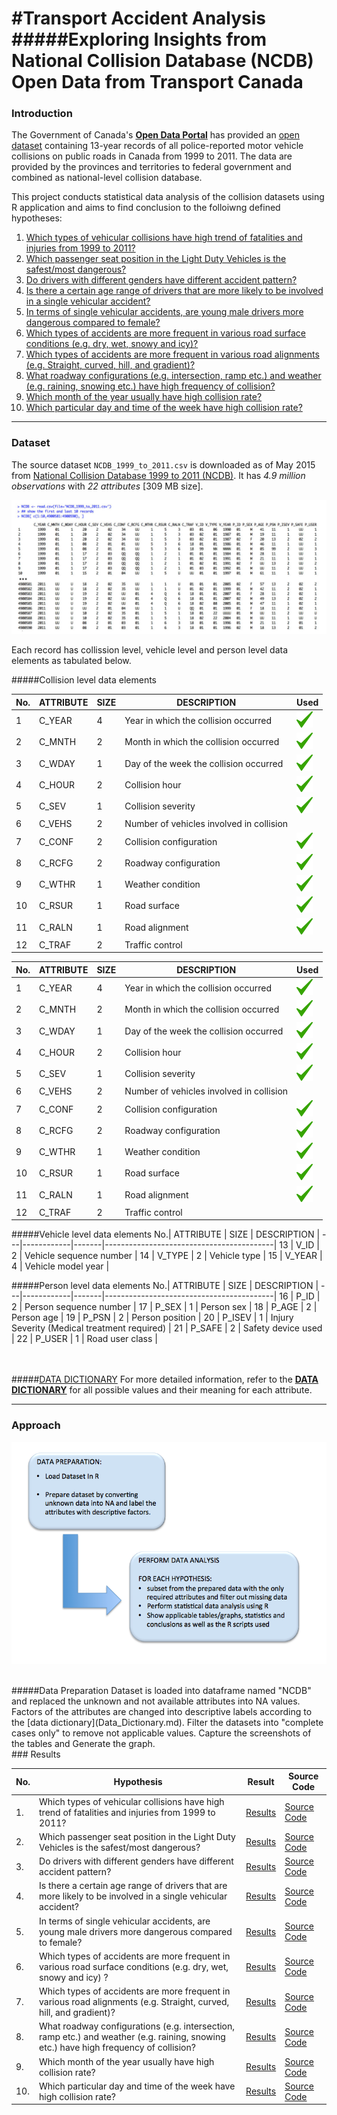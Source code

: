 
#Transport Accident Analysis
#####**Exploring Insights from National Collision Database (NCDB) Open Data from Transport Canada**
===========

### Introduction
The Government of Canada's [**Open Data Portal**](http://open.canada.ca/en) has provided an [open dataset](http://open.canada.ca/data/en/dataset/1eb9eba7-71d1-4b30-9fb1-30cbdab7e63a) containing 13-year records of all police-reported motor vehicle collisions on public roads in Canada from 1999 to 2011. The data are provided by the provinces and territories to federal government and combined as national-level collision database. 

This project conducts statistical data analysis of the collision datasets using R application and aims to find conclusion to the folloiwng defined hypotheses:

1. [Which types of vehicular collisions have high trend of fatalities and injuries from 1999 to 2011?](doc/H01/Hypothesis_01.md)
2. [Which passenger seat position in the Light Duty Vehicles is the safest/most dangerous?](doc/H02/Hypothesis_02.md)
3. [Do drivers with different genders have different accident pattern?](doc/H03/Hypothesis_03.md)
4. [Is there a certain age range of drivers that are more likely to be involved in a single vehicular accident?](doc/H04/Hypothesis_04.md)
5. [In terms of single vehicular accidents, are young male drivers more dangerous compared to female?](doc/H05/Hypothesis_05.md)
6. [Which types of accidents are more frequent in various road surface conditions (e.g. dry, wet, snowy and icy)?](doc/H06/Hypothesis_06.md)
7. [Which types of accidents are more frequent in various road alignments (e.g. Straight, curved, hill, and gradient)?](doc/H07/Hypothesis_07.md)
8. [What roadway configurations (e.g. intersection, ramp etc.) and weather (e.g. raining, snowing etc.) have high frequency of collision?](doc/H08/Hypothesis_08.md)
9. [Which month of the year usually have high collision rate?](doc/H09/Hypothesis_09.md)
10. [Which particular day and time of the week have high collision rate?](doc/H10/Hypothesis_10.md)

----

### Dataset
The source dataset `NCDB_1999_to_2011.csv` is downloaded as of May 2015 from [National Collision Database 1999 to 2011 (NCDB)](http://open.canada.ca/data/en/dataset/1eb9eba7-71d1-4b30-9fb1-30cbdab7e63a). It has *4.9 million observations* with *22 attributes*  [309 MB size]. 

![](doc/NCDB_Raw_Sample.png)


Each record has collission level, vehicle level and person level data elements as tabulated below.

#####Collision level data elements

No.| ATTRIBUTE  | SIZE  | DESCRIPTION                     | Used |
---|------------|-----|------------------------------------------|----|
1  | C_YEAR   |  4	| Year in which the collision occurred |![](doc/H00/check.png)|
2  | C_MNTH   |  2	| Month in which the collision occurred  |![](doc/H00/check.png)|
3  | C_WDAY     |  1	| Day of the week the collision occurred |![](doc/H00/check.png)|
4  | C_HOUR     |  2	| Collision hour                         |![](doc/H00/check.png)|
5  | C_SEV      |  1	| Collision severity                     |![](doc/H00/check.png)|
6  | C_VEHS     |  2	| Number of vehicles involved in collision| |
7  | C_CONF     |  2	| Collision configuration                |![](doc/H00/check.png)|
8  | C_RCFG     |  2	| Roadway configuration	                |![](doc/H00/check.png)|
9  | C_WTHR     |  1	| Weather condition	                   |![](doc/H00/check.png)|
10 | C_RSUR     |  1	| Road surface                        |![](doc/H00/check.png)|
11 | C_RALN     |  1	| Road alignment	                   |![](doc/H00/check.png)|
12 | C_TRAF     |  2	| Traffic control                          | |


No.| ATTRIBUTE  | SIZE  | DESCRIPTION                     |Used |
---|------------|-----|------------------------------------------|--|
1  | C_YEAR     |  4	| Year in which the collision occurred |![](doc/H00/check.png)|
2  | C_MNTH     |  2	| Month in which the collision occurred  |![](doc/H00/check.png)|
3  | C_WDAY     |  1	| Day of the week the collision occurred |![](doc/H00/check.png)|
4  | C_HOUR     |  2	| Collision hour                         |![](doc/H00/check.png)|
5  | C_SEV      |  1	| Collision severity                     |![](doc/H00/check.png)|
6  | C_VEHS     |  2	| Number of vehicles involved in collision | |
7  | C_CONF     |  2	| Collision configuration                  |![](doc/H00/check.png)|
8  | C_RCFG     |  2	| Roadway configuration	                   |![](doc/H00/check.png)|
9  | C_WTHR     |  1	| Weather condition	                   |![](doc/H00/check.png)|
10 | C_RSUR     |  1	| Road surface                             |![](doc/H00/check.png)|
11 | C_RALN     |  1	| Road alignment	                   |![](doc/H00/check.png)|
12 | C_TRAF     |  2	| Traffic control                          | |


#####Vehicle level data elements
No.| ATTRIBUTE  | SIZE  | DESCRIPTION                              |
---|------------|-------|------------------------------------------|
13  | V_ID      |  2   | Vehicle sequence number                   |
14  | V_TYPE    |  2   | Vehicle type                              |
15  | V_YEAR    |  4   | Vehicle model year                        |

#####Person level data elements
No.| ATTRIBUTE  | SIZE  | DESCRIPTION                              |
---|------------|-------|------------------------------------------|
16 | P_ID       |  2    | Person sequence number                   |
17 | P_SEX      |  1    | Person sex                               |
18 | P_AGE      |  2    | Person age	                           |
19 | P_PSN      |  2    | Person position	                   |
20 | P_ISEV     |  1    | Injury Severity (Medical treatment required)             |
21 | P_SAFE     |  2    | Safety device used	                   |
22 | P_USER     |  1    | Road user class	                   |

<br><br>
#####[DATA DICTIONARY](doc/Data_Dictionary.md)
For more detailed information, refer to the [**DATA DICTIONARY**](doc/Data_Dictionary.md) for all possible values and their meaning for each attribute.

----

### Approach

![](doc/Approach_Diagram.png)


<BR>
#####Data Preparation
Dataset is loaded into dataframe named "NCDB" and replaced the unknown and not available attributes into NA values.
Factors of the attributes are changed into descriptive labels according to the [data dictionary](Data_Dictionary.md).
Filter the datasets into "complete cases only" to remove not applicable values.
Capture the screenshots of the tables and Generate the graph.


<BR>
### Results

No. | Hypothesis | Result | Source Code 
----|-----------|--------|------------|
1. | Which types of vehicular collisions have high trend of fatalities and injuries from 1999 to 2011? | [Results](doc/H01/Hypothesis_01.md) | [Source Code](doc/H01/H01_scripts.R)
2. | Which passenger seat position in the Light Duty Vehicles is the safest/most dangerous?| [Results](doc/H02/Hypothesis_02.md) | [Source Code](doc/H02/H02_scripts.R)
3. | Do drivers with different genders have different accident pattern?| [Results](doc/H03/Hypothesis_03.md) | [Source Code](doc/H03/H03_scripts.R)
4. | Is there a certain age range of drivers that are more likely to be involved in a single vehicular accident? | [Results](doc/H04/Hypothesis_04.md) | [Source Code](doc/H04/H04_scripts.R)
5. | In terms of single vehicular accidents, are young male drivers more dangerous compared to female? | [Results](doc/H05/Hypothesis_05.md) | [Source Code](doc/H05/H05_scripts.R)
6. | Which types of accidents are more frequent in various road surface conditions (e.g. dry, wet, snowy and icy) ? | [Results](doc/H06/Hypothesis_06.md) | [Source Code](doc/H06/H06_scripts.R)
7. | Which types of accidents are more frequent in various road alignments (e.g. Straight, curved, hill, and gradient)? | [Results](doc/H07/Hypothesis_07.md) | [Source Code](doc/H07/H07_scripts.R)
8. | What roadway configurations (e.g. intersection, ramp etc.) and weather (e.g. raining, snowing etc.) have high frequency of collision?| [Results](doc/H08/Hypothesis_08.md) | [Source Code](doc/H08/H08_scripts.R)
9. | Which month of the year usually have high collision rate? | [Results](doc/H09/Hypothesis_09.md) | [Source Code](doc/H09/H09_scripts.R)
10. | Which particular day and time of the week have high collision rate? | [Results](doc/H10/Hypothesis_10.md) | [Source Code](doc/H10/H10_scripts.R)


